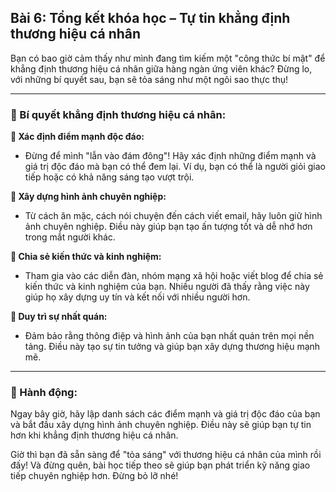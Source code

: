 ## Bài 6: Tổng kết khóa học – Tự tin khẳng định thương hiệu cá nhân

Bạn có bao giờ cảm thấy như mình đang tìm kiếm một "công thức bí mật" để khẳng định thương hiệu cá nhân giữa hàng ngàn ứng viên khác? Đừng lo, với những bí quyết sau, bạn sẽ tỏa sáng như một ngôi sao thực thụ!

---

### 📌 Bí quyết khẳng định thương hiệu cá nhân:

**🔹 Xác định điểm mạnh độc đáo:**
- Đừng để mình "lẫn vào đám đông"! Hãy xác định những điểm mạnh và giá trị độc đáo mà bạn có thể đem lại. Ví dụ, bạn có thể là người giỏi giao tiếp hoặc có khả năng sáng tạo vượt trội.

**🔹 Xây dựng hình ảnh chuyên nghiệp:**
- Từ cách ăn mặc, cách nói chuyện đến cách viết email, hãy luôn giữ hình ảnh chuyên nghiệp. Điều này giúp bạn tạo ấn tượng tốt và dễ nhớ hơn trong mắt người khác.

**🔹 Chia sẻ kiến thức và kinh nghiệm:**
- Tham gia vào các diễn đàn, nhóm mạng xã hội hoặc viết blog để chia sẻ kiến thức và kinh nghiệm của bạn. Nhiều người đã thấy rằng việc này giúp họ xây dựng uy tín và kết nối với nhiều người hơn.

**🔹 Duy trì sự nhất quán:**
- Đảm bảo rằng thông điệp và hình ảnh của bạn nhất quán trên mọi nền tảng. Điều này tạo sự tin tưởng và giúp bạn xây dựng thương hiệu mạnh mẽ.

---

### 🚀 Hành động:

Ngay bây giờ, hãy lập danh sách các điểm mạnh và giá trị độc đáo của bạn và bắt đầu xây dựng hình ảnh chuyên nghiệp. Điều này sẽ giúp bạn tự tin hơn khi khẳng định thương hiệu cá nhân.

Giờ thì bạn đã sẵn sàng để "tỏa sáng" với thương hiệu cá nhân của mình rồi đấy! Và đừng quên, bài học tiếp theo sẽ giúp bạn phát triển kỹ năng giao tiếp chuyên nghiệp hơn. Đừng bỏ lỡ nhé!